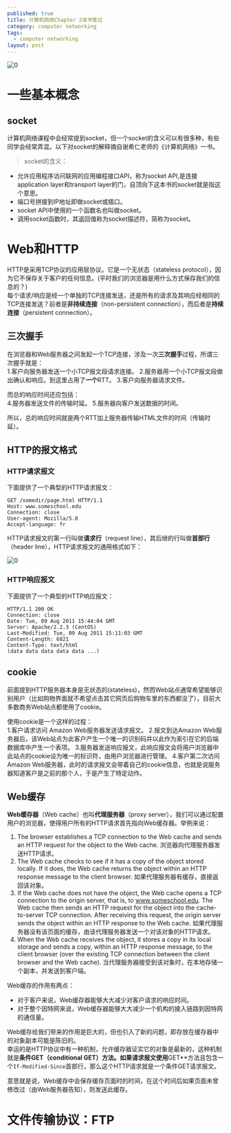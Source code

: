 ```yaml
---
published: true
title: 计算机网络Chapter 2读书笔记
category: computer networking
tags: 
  - computer networking
layout: post
---
```


![0](https://raw.githubusercontent.com/Logos23333/Logos23333.github.io/master/_posts/image/computernetworking/1.png)

# 一些基本概念

## socket

计算机网络课程中会经常提到socket，但一个socket的含义可以有很多种，有些同学会经常弄混。以下对socket的解释摘自谢希仁老师的《计算机网络》一书。
>socket的含义：  
* 允许应用程序访问联网的应用编程接口API，称为socket API,是连接application layer和transport layer的门，自顶向下这本书的socket就是指这个意思。
* 端口号拼接到IP地址即做socket或插口。
* socket API中使用的一个函数名也叫做socket。
* 调用socket函数时，其返回值称为socket描述符，简称为socket。

# Web和HTTP

HTTP是采用TCP协议的应用层协议。它是一个无状态（stateless protocol），因为它不保存关于客户的任何信息。(平时我们的浏览器是用什么方式保存我们的信息的？)  
每个请求/响应是经一个单独的TCP连接发送，还是所有的请求及其响应经相同的TCP连接发送？前者是**非持续连接**（non-persistent connection），而后者是**持续连接**（persistent connection）。

## 三次握手

在浏览器和Web服务器之间发起一个TCP连接，涉及一次**三次握手**过程，所谓三次握手就是：  
1.客户向服务器发送一个小TCP报文段请求连接。
2.服务器用一个小TCP报文段做出确认和响应。到这里占用了**一个**RTT。
3.客户向服务器请求文件。

而总的响应时间还应包括：		
4.服务器发送文件的传输时延。
5.服务器向客户发送数据的时间。

所以，总的响应时间就是两个RTT加上服务器传输HTML文件的时间（传输时延）。

## HTTP的报文格式

### HTTP请求报文

下面提供了一个典型的HTTP请求报文：  

	GET /somedir/page.html HTTP/1.1
	Host: www.someschool.edu
	Connection: close
	User-agent: Mozilla/5.0
	Accept-language: fr
	
HTTP请求报文的第一行叫做**请求行**（request line），其后继的行叫做**首部行**（header line），HTTP请求报文的通用格式如下：

![0](https://raw.githubusercontent.com/Logos23333/Logos23333.github.io/master/_posts/image/computernetworking/2.png)

### HTTP响应报文

下面提供了一个典型的HTTP响应报文：

	HTTP/1.1 200 OK
	Connection: close
	Date: Tue, 09 Aug 2011 15:44:04 GMT
	Server: Apache/2.2.3 (CentOS)
	Last-Modified: Tue, 09 Aug 2011 15:11:03 GMT
	Content-Length: 6821
	Content-Type: text/html
	(data data data data data ...)
	
## cookie

前面提到HTTP服务器本身是无状态的(stateless)，然而Web站点通常希望能够识别用户（比如购物界面就不希望点击其它网页后购物车里的东西都没了），目前大多数商务Web站点都使用了cookie。

使用cookie是一个这样的过程：  
1.客户请求访问 Amazon Web服务器发送请求报文。
2.报文到达Amazon Web服务器后，该Web站点为此客户产生一个唯一的识别码并以此作为索引在它的后端数据库中产生一个表项。
3.服务器发送响应报文，此响应报文会将用户浏览器中此站点的cookie设为唯一的标识符，由用户浏览器进行管理。
4.客户第二次访问Amazon Web服务器，此时的请求报文会带着自己的cookie信息，也就是说服务器知道客户是之前的那个人，于是产生了特定动作。

## Web缓存

**Web缓存器**（Web cache）也叫**代理服务器**（proxy server），我们可以通过配置用户的浏览器，使得用户所有的HTTP请求首先指向Web缓存器。举例来说：

1. The browser establishes a TCP connection to the Web cache and sends an HTTP request for the object to the Web cache.  浏览器向代理服务器发送HTTP请求。
2. The Web cache checks to see if it has a copy of the object stored locally. If it does, the Web cache returns the object within an HTTP response message to the client browser. 如果代理服务器有缓存，直接返回该对象。
3. If the Web cache does not have the object, the Web cache opens a TCP connection to the origin server, that is, to www.someschool.edu. The Web cache then sends an HTTP request for the object into the cache-to-server TCP connection. After receiving this request, the origin server sends the object within an HTTP response to the Web cache.
如果代理服务器没有该页面的缓存，由该代理服务器发送一个对该对象的HTTP请求。
4. When the Web cache receives the object, it stores a copy in its local storage and sends a copy, within an HTTP response message, to the client browser (over the existing TCP connection between the client browser and the Web cache).
当代理服务器接受到该对象时，在本地存储一个副本，并发送到客户端。

Web缓存的作用有两点：
* 对于客户来说，Web缓存器能够大大减少对客户请求的响应时间。
* 对于整个因特网来说，Web缓存器能够大大减少一个机构的接入链路到因特网的通信量。

Web缓存给我们带来的作用是巨大的，但也引入了新的问题，即存放在缓存器中的对象副本可能是陈旧的。  
幸运的是HTTP协议中有一种机制，允许缓存器证实它的对象是最新的，这种机制就是**条件GET（conditional GET）方法。如果请求报文使用**GET**方法且包含一个`If-Modified-Since`首部行，那么这个HTTP请求就是一个条件GET请求报文。

意思就是说，Web缓存中会保存缓存页面时的时间，在这个时间后如果页面未曾修改过（由Web服务器告知），则发送此缓存。

# 文件传输协议：FTP

